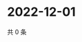 # 2022-12-01

共 0 条

<!-- BEGIN WEIBO -->
<!-- 最后更新时间 Thu Dec 01 2022 11:08:12 GMT+0800 (China Standard Time) -->

<!-- END WEIBO -->
